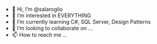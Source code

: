 - 👋 Hi, I’m @salaroglio
- 👀 I’m interested in EVERYTHING
- 🌱 I’m currently learning C#, SQL Server, Design Patterns
- 💞️ I’m looking to collaborate on ...
- 📫 How to reach me ...

<!---
salaroglio/salaroglio is a ✨ special ✨ repository because its `README.md` (this file) appears on your GitHub profile.
You can click the Preview link to take a look at your changes.
--->
